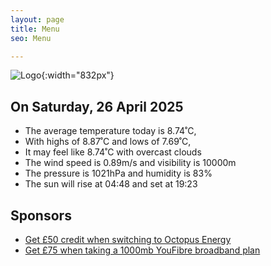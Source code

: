```yaml
---
layout: page
title: Menu
seo: Menu

---
```


![Logo](/images/logo.jpg){:width="832px"}

<!-- weather_marker starts -->
## On Saturday, 26 April 2025

- The average temperature today is 8.74˚C,
- With highs of 8.87˚C and lows of 7.69˚C,
- It may feel like 8.74˚C with overcast clouds
- The wind speed is 0.89m/s and visibility is 10000m
- The pressure is 1021hPa and humidity is 83%
- The sun will rise at 04:48 and set at 19:23

<!-- weather_marker ends -->

## Sponsors

- [Get £50 credit when switching to Octopus Energy](https://bit.ly/3oD1nnS)
- [Get £75 when taking a 1000mb YouFibre broadband plan](https://aklam.io/91zWhU?)
